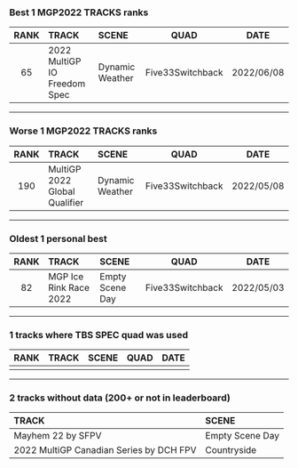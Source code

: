 ### Best 1 MGP2022 TRACKS ranks
|RANK|TRACK|SCENE|QUAD|DATE|
|:---:|:---|:---|:---:|:---:|
|65|2022 MultiGP IO Freedom Spec|Dynamic Weather|Five33Switchback|2022/06/08|
---
### Worse 1 MGP2022 TRACKS ranks
|RANK|TRACK|SCENE|QUAD|DATE|
|:---:|:---|:---|:---:|:---:|
|190|MultiGP 2022 Global Qualifier|Dynamic Weather|Five33Switchback|2022/05/08|
---
### Oldest 1 personal best
|RANK|TRACK|SCENE|QUAD|DATE|
|:---:|:---|:---|:---:|:---:|
|82|MGP Ice Rink Race 2022|Empty Scene Day|Five33Switchback|2022/05/03|
---
### 1 tracks where TBS SPEC quad was used
|RANK|TRACK|SCENE|QUAD|DATE|
|:---:|:---|:---|:---:|:---:|
||||||
---
### 2 tracks without data (200+ or not in leaderboard)
|TRACK|SCENE|
|:---|:---|
|Mayhem 22 by SFPV|Empty Scene Day|
|2022 MultiGP Canadian Series by DCH FPV|Countryside|
